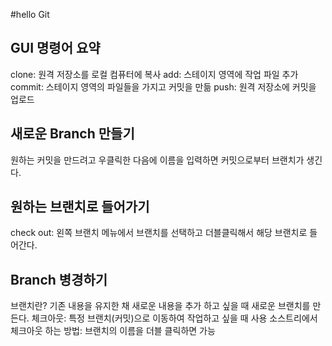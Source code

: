 #hello Git

## GUI 명령어 요약
clone: 원격 저장소를 로컬 컴퓨터에 복사
add: 스테이지 영역에 작업 파일 추가
commit: 스테이지 영역의 파일들을 가지고 커밋을 만듦
push: 원격 저장소에 커밋을 업로드


## 새로운 Branch 만들기
원하는 커밋을 만드려고 우클릭한 다음에 이름을 입력하면 커밋으로부터 브랜치가 생긴다.

## 원하는 브랜치로 들어가기
check out: 왼쪽 브랜치 메뉴에서 브랜치를 선택하고 더블클릭해서 해당 브랜치로 들어간다.
## Branch 병경하기
브랜치란? 기존 내용을 유지한 채 새로운 내용을 추가 하고 싶을 때 새로운 브랜치를 만든다.
체크아웃: 특정 브랜치(커밋)으로 이동하여 작업하고 싶을 때 사용
소스트리에서 체크아웃 하는 방법: 브랜치의 이름을 더블 클릭하면 가능